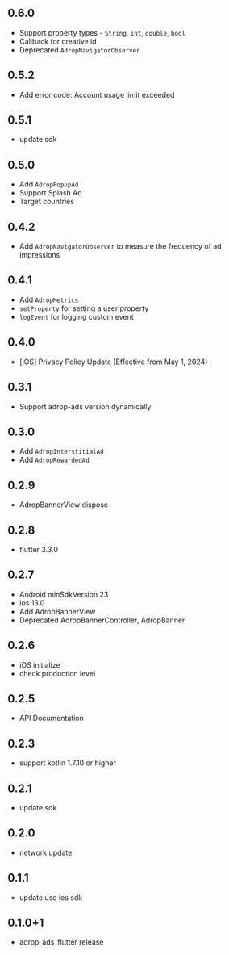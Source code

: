 ## 0.6.0
- Support property types - `String`, `int`, `double`, `bool`
- Callback for creative id
- Deprecated `AdropNavigatorObserver`

## 0.5.2
- Add error code: Account usage limit exceeded 

## 0.5.1
- update sdk

## 0.5.0
- Add `AdropPopupAd`
- Support Splash Ad
- Target countries

## 0.4.2
- Add `AdropNavigatorObserver` to measure the frequency of ad impressions

## 0.4.1
- Add `AdropMetrics`
- `setProperty` for setting a user property
- `logEvent` for logging custom event

## 0.4.0
- [iOS] Privacy Policy Update (Effective from May 1, 2024)

## 0.3.1
- Support adrop-ads version dynamically

## 0.3.0
- Add `AdropInterstitialAd`
- Add `AdropRewardedAd`

## 0.2.9
- AdropBannerView dispose

## 0.2.8
- flutter 3.3.0

## 0.2.7
- Android minSdkVersion 23
- ios 13.0
- Add AdropBannerView
- Deprecated AdropBannerController, AdropBanner

## 0.2.6
- iOS initialize
- check production level

## 0.2.5
- API Documentation

## 0.2.3
- support kotlin 1.7.10 or higher

## 0.2.1
- update sdk

## 0.2.0
- network update

## 0.1.1
- update use ios sdk 

## 0.1.0+1
- adrop_ads_flutter release
